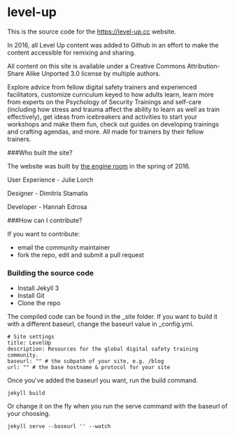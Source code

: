 # level-up

This is the source code for the https://level-up.cc website.

In 2016, all Level Up content was added to Github in an effort to make the content accessible for remixing and sharing.

All content on this site is available under a Creative Commons Attribution-Share Alike Unported 3.0 license by multiple authors.

Explore advice from fellow digital safety trainers and experienced facilitators, customize curriculum keyed to how adults learn, learn more from experts on the Psychology of Security Trainings and self-care (including how stress and trauma affect the ability to learn as well as train effectively), get ideas from icebreakers and activities to start your workshops and make them fun, check out guides on developing trainings and crafting agendas, and more. All made for trainers by their fellow trainers.

###Who built the site?

The website was built by [the engine room](www.theengineroom.org) in the spring of 2016.

User Experience - Julie Lorch

Designer - Dimitris Stamatis

Developer - Hannah Edrosa

###How can I contribute?

If you want to contribute:
- email the community maintainer
- fork the repo, edit and submit a pull request

### Building the source code

- Install Jekyll 3
- Install Git
- Clone the repo

The compiled code can be found in the _site folder. If you want to build it with a different baseurl, change the baseurl value in _config.yml.

```
# Site settings
title: LevelUp
description: Resources for the global digital safety training community.
baseurl: "" # the subpath of your site, e.g. /blog
url: "" # the base hostname & protocol for your site

```

Once you've added the baseurl you want, run the build command.

```
jekyll build
```


Or change it on the fly when you run the serve command with the baseurl of your choosing.

```
jekyll serve --baseurl '' --watch
```
